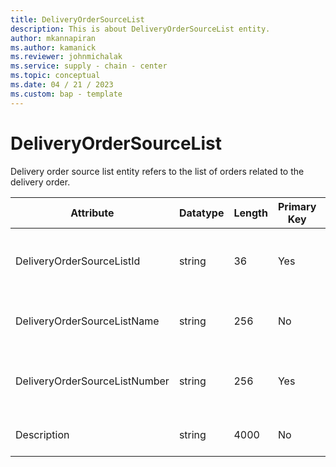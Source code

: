 ```yaml
---
title: DeliveryOrderSourceList
description: This is about DeliveryOrderSourceList entity.
author: mkannapiran
ms.author: kamanick
ms.reviewer: johnmichalak
ms.service: supply - chain - center
ms.topic: conceptual
ms.date: 04 / 21 / 2023
ms.custom: bap - template
---
```


# **DeliveryOrderSourceList**

Delivery order source list entity refers to the list of orders related to the delivery order.


|	Attribute	|	Datatype	|	Length	|	Primary Key	|	Description	|
|---------------|--------|------|----------|-----------|
|	DeliveryOrderSourceListId	|	string	|	36	|	Yes	|	The unique Id of the delivery order source list 	|
|	DeliveryOrderSourceListName	|	string	|	256	|	No	|	Name of the delivery order source list	|
|	DeliveryOrderSourceListNumber	|	string	|	256	|	Yes	|	The unique number of the delivery order source list	|
|	Description	|	string	|	4000	|	No	|	Description of the source list	|
